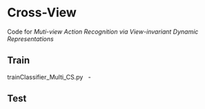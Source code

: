 # Cross-View
Code for *Muti-view Action Recognition via View-invariant Dynamic Representations*

## Train
trainClassifier_Multi_CS.py
&nbsp; -  
## Test 
